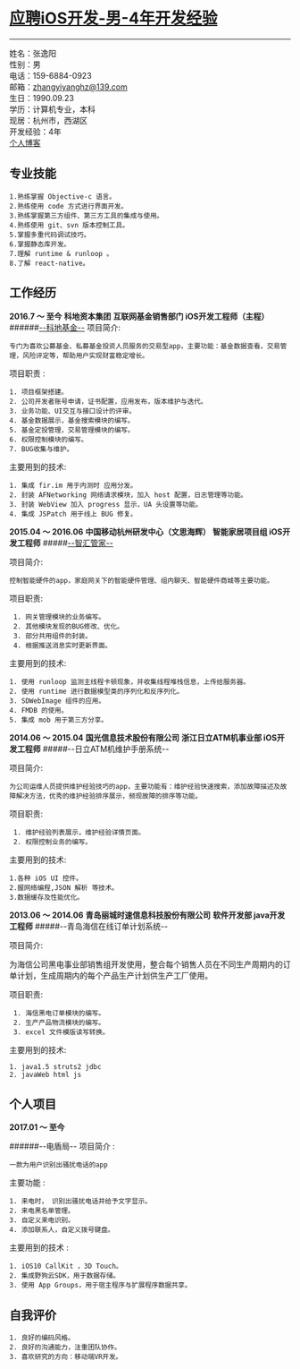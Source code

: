 # [应聘iOS开发-男-4年开发经验](https://github.com/c0ding/iOS-iOS-resume)

-----

  姓名：张逸阳<br>
  性别：男<br>
  电话：159-6884-0923<br>
  邮箱：zhangyiyanghz@139.com<br>
  生日：1990.09.23<br>
  学历：计算机专业，本科<br>
  现居：杭州市，西湖区<br>
  开发经验：4年<br>
  [个人博客](http://www.jianshu.com/u/943e6ffbaa35)<br>
  	
专业技能
-----

    1.熟练掌握 Objective-c 语言。
    2.熟练使用 code 方式进行界面开发。
    3.熟练掌握第三方组件、第三方工具的集成与使用。
    4.熟练使用 git、svn 版本控制工具。
    5.掌握多重代码调试技巧。    
    6.掌握静态库开发。
	7.理解 runtime & runloop 。
	8.了解 react-native。

工作经历
-----
**2016.7 ～ 至今**
**科地资本集团**
**互联网基金销售部门 iOS开发工程师（主程）**
######[--科地基金--](https://itunes.apple.com/us/app/ke-ji-jin-zhi-neng-tou-gu/id1169329373?l=zh&ls=1&mt=8)
项目简介:

	专门为喜欢公募基金、私募基金投资人员服务的交易型app，主要功能：基金数据查看，交易管理，风险评定等，帮助用户实现财富稳定增长。

项目职责 :

    1. 项目框架搭建。
    2. 公司开发者账号申请，证书配置，应用发布，版本维护与迭代。
    3. 业务功能、UI交互与接口设计的评审。
    4. 基金数据展示，基金搜索模块的编写。
    5. 基金定投管理，交易管理模块的编写。
    6. 权限控制模块的编写。
    7. BUG收集与维护。
主要用到的技术:

	1. 集成 fir.im 用于内测时 应用分发。
    2. 封装 AFNetworking 网络请求模块，加入 host 配置，日志管理等功能。
    3. 封装 WebView 加入 progress 显示，UA 头设置等功能。
    4. 集成 JSPatch 用于线上 BUG 修复。




**2015.04 ～ 2016.06**
**中国移动杭州研发中心（文思海辉）**
**智能家居项目组 iOS开发工程师**
#####[--智汇管家--](https://itunes.apple.com/cn/app/zhi-hui-guan-jia-da-zao-zhuan/id1147452377?mt=8)

项目简介:
  
    控制智能硬件的app，家庭网关下的智能硬件管理、组内聊天、智能硬件商城等主要功能。

项目职责:
  
     1. 网关管理模块的业务编写。
     2. 其他模块发现的BUG修改、优化。
     3. 部分共用组件的封装。
     4. 根据推送消息实时更新界面。

主要用到的技术:
  
    1. 使用 runloop 监测主线程卡顿现象，并收集线程堆栈信息，上传给服务器。
    2. 使用 runtime 进行数据模型类的序列化和反序列化。
    3. SDWebImage 组件的应用。
    4. FMDB 的使用。
    5. 集成 mob 用于第三方分享。

**2014.06 ～ 2015.04**
**国光信息技术股份有限公司**
**浙江日立ATM机事业部 iOS开发工程师**
#####--日立ATM机维护手册系统--

项目简介:
  
    为公司运维人员提供维护经验技巧的app，主要功能有：维护经验快速搜索，添加故障描述及故障解决方法，优秀的维护经验排序展示，频现故障的排序等功能。

项目职责:
  
     1. 维护经验列表展示，维护经验详情页面。
     2. 权限控制业务的编写。

主要用到的技术:
  
	1.各种 iOS UI 控件。
	2.握网络编程,JSON 解析 等技术。
	3.数据缓存及性能优化。
	
**2013.06 ～ 2014.06**
**青岛丽城时速信息科技股份有限公司**
**软件开发部 java开发工程师**
#####--青岛海信在线订单计划系统--

项目简介:
  
  为海信公司黑电事业部销售组开发使用，整合每个销售人员在不同生产周期内的订单计划，生成周期内的每个产品生产计划供生产工厂使用。

项目职责:
  
     1. 海信黑电订单模块的编写。
     2. 生产产品物流模块的编写。
	 3. excel 文件模版读写转换。
主要用到的技术:
  
	1. java1.5 struts2 jdbc
	2. javaWeb html js

个人项目
-----
**2017.01 ～ 至今**


######--电盾局--
项目简介 :

	一款为用户识别出骚扰电话的app

主要功能 :

    1. 来电时， 识别出骚扰电话并给予文字显示。
    2. 来电黑名单管理。
    3. 自定义来电识别。
    4. 添加联系人，自定义拨号键盘。

    
主要用到的技术 :

	1. iOS10 CallKit ，3D Touch。
    2. 集成野狗云SDK，用于数据存储。
    3. 使用 App Groups，用于宿主程序与扩展程序数据共享。
自我评价
-----
	1. 良好的编码风格。
    2. 良好的沟通能力，注重团队协作。
    3. 喜欢研究的方向：移动端VR开发。



